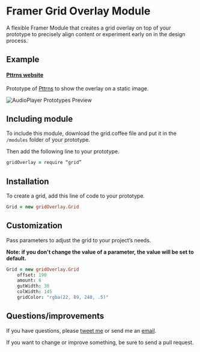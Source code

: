 # Framer Grid Overlay Module
A flexible Framer Module that creates a grid overlay on top of your prototype to precisely align content or experiment early on in the design process. 

## Example

#### [Pttrns website](http://share.framerjs.com/lbl0okamp6lp/)
Prototype of [Pttrns](https://pttrns.com) to show the overlay on a static image.

![AudioPlayer Prototypes Preview](https://s3.amazonaws.com/f.cl.ly/items/0X1y3I1U0m3t0a2K1i28/Image%202015-08-29%20at%202.53.23%20pm.png)


## Including module
To include this module, download the grid.coffee file and put it in the `/modules` folder of your prototype.

Then add the following line to your prototype.

```coffeescript
gridOverlay = require “grid”
```

## Installation

To create a grid, add this line of code to your prototype.

```coffeescript
Grid = new gridOverlay.Grid
```

## Customization

Pass parameters to adjust the grid to your project’s needs.

**Note: if you don't change the value of a parameter, the value will be set to default.**

```coffeescript
Grid = new gridOverlay.Grid
    offset: 190
    amount: 6
    gutWidth: 30
    colWidth: 145
    gridColor: "rgba(22, 89, 240, .5)"
```

## Questions/improvements
If you have questions, please [tweet me](https://twitter.com/nilshoenson/) or send me an [email](mailto:nils@hoenson.eu).

If you want to change or improve something, be sure to send a pull request.